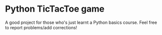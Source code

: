 # Python TicTacToe game
A good project for those who's just learnt a Python basics course.
Feel free to report problems/add corrections!
